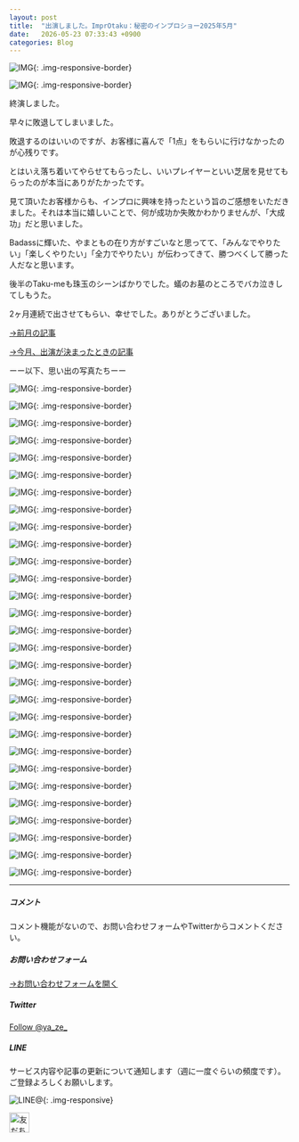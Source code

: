 ```yaml
---
layout: post
title:  "出演しました。ImprOtaku：秘密のインプロショー2025年5月"
date:   2026-05-23 07:33:43 +0900
categories: Blog
---
```



![IMG]({{site.baseurl}}/img/2025/20250523_01.jpg){: .img-responsive-border}

![IMG]({{site.baseurl}}/img/2025/20250523_02.jpg){: .img-responsive-border}

終演しました。

早々に敗退してしまいました。

敗退するのはいいのですが、お客様に喜んで「1点」をもらいに行けなかったのが心残りです。

とはいえ落ち着いてやらせてもらったし、いいプレイヤーといい芝居を見せてもらったのが本当にありがたかったです。

見て頂いたお客様からも、インプロに興味を持ったという旨のご感想をいただきました。それは本当に嬉しいことで、何が成功か失敗かわかりませんが、「大成功」だと思いました。

Badassに輝いた、やまともの在り方がすごいなと思ってて、「みんなでやりたい」「楽しくやりたい」「全力でやりたい」が伝わってきて、勝つべくして勝った人だなと思います。

後半のTaku-meも珠玉のシーンばかりでした。蟻のお墓のところでバカ泣きしてしもうた。

2ヶ月連続で出させてもらい、幸せでした。ありがとうございました。


[→前月の記事](https://naoshigenakanoyaze.github.io/blog/2025/04/25/ImprOtaku/)

[→今月、出演が決まったときの記事](https://naoshigenakanoyaze.github.io/blog/2025/05/08/ImprOtaku/)


ーー以下、思い出の写真たちーー



![IMG]({{site.baseurl}}/img/2025/20250523_03.jpg){: .img-responsive-border}

![IMG]({{site.baseurl}}/img/2025/20250523_04.jpg){: .img-responsive-border}

![IMG]({{site.baseurl}}/img/2025/20250523_05.jpg){: .img-responsive-border}

![IMG]({{site.baseurl}}/img/2025/20250523_06.jpg){: .img-responsive-border}

![IMG]({{site.baseurl}}/img/2025/20250523_07.jpg){: .img-responsive-border}

![IMG]({{site.baseurl}}/img/2025/20250523_08.jpg){: .img-responsive-border}

![IMG]({{site.baseurl}}/img/2025/20250523_09.jpg){: .img-responsive-border}

![IMG]({{site.baseurl}}/img/2025/20250523_10.jpg){: .img-responsive-border}

![IMG]({{site.baseurl}}/img/2025/20250523_11.jpg){: .img-responsive-border}

![IMG]({{site.baseurl}}/img/2025/20250523_12.jpg){: .img-responsive-border}

![IMG]({{site.baseurl}}/img/2025/20250523_13.jpg){: .img-responsive-border}

![IMG]({{site.baseurl}}/img/2025/20250523_14.jpg){: .img-responsive-border}

![IMG]({{site.baseurl}}/img/2025/20250523_15.jpg){: .img-responsive-border}

![IMG]({{site.baseurl}}/img/2025/20250523_16.jpg){: .img-responsive-border}

![IMG]({{site.baseurl}}/img/2025/20250523_17.jpg){: .img-responsive-border}

![IMG]({{site.baseurl}}/img/2025/20250523_18.jpg){: .img-responsive-border}

![IMG]({{site.baseurl}}/img/2025/20250523_19.jpg){: .img-responsive-border}

![IMG]({{site.baseurl}}/img/2025/20250523_20.jpg){: .img-responsive-border}

![IMG]({{site.baseurl}}/img/2025/20250523_21.jpg){: .img-responsive-border}

![IMG]({{site.baseurl}}/img/2025/20250523_22.jpg){: .img-responsive-border}

![IMG]({{site.baseurl}}/img/2025/20250523_23.jpg){: .img-responsive-border}

![IMG]({{site.baseurl}}/img/2025/20250523_24.jpg){: .img-responsive-border}

![IMG]({{site.baseurl}}/img/2025/20250523_25.jpg){: .img-responsive-border}

![IMG]({{site.baseurl}}/img/2025/20250523_26.jpg){: .img-responsive-border}

![IMG]({{site.baseurl}}/img/2025/20250523_27.jpg){: .img-responsive-border}

![IMG]({{site.baseurl}}/img/2025/20250523_28.jpg){: .img-responsive-border}

![IMG]({{site.baseurl}}/img/2025/20250523_29.jpg){: .img-responsive-border}

![IMG]({{site.baseurl}}/img/2025/20250523_30.jpg){: .img-responsive-border}

![IMG]({{site.baseurl}}/img/2025/20250523_31.jpg){: .img-responsive-border}






---
##### コメント
コメント機能がないので、お問い合わせフォームやTwitterからコメントください。

##### お問い合わせフォーム
[→お問い合わせフォームを開く]({{site.baseurl}}/docs/contact/)

##### Twitter

<a href="https://twitter.com/ya_ze_?ref_src=twsrc%5Etfw" class="twitter-follow-button" data-show-count="false">Follow @ya_ze_</a><script async src="https://platform.twitter.com/widgets.js" charset="utf-8"></script>


##### LINE

サービス内容や記事の更新について通知します（週に一度ぐらいの頻度です）。
ご登録よろしくお願いします。

![LINE@]({{site.baseurl}}/img/lineat.png){: .img-responsive}

<a href="https://line.me/R/ti/p/%40tqt3140x"><img height="36" border="0" alt="友だち追加" src="https://scdn.line-apps.com/n/line_add_friends/btn/ja.png"></a>

